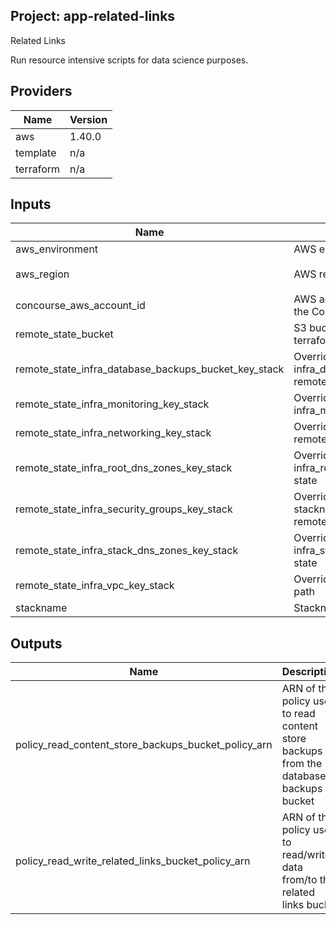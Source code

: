 ## Project: app-related-links

Related Links

Run resource intensive scripts for data science purposes.

## Providers

| Name | Version |
|------|---------|
| aws | 1.40.0 |
| template | n/a |
| terraform | n/a |

## Inputs

| Name | Description | Type | Default | Required |
|------|-------------|------|---------|:-----:|
| aws\_environment | AWS environment | `string` | n/a | yes |
| aws\_region | AWS region | `string` | `"eu-west-1"` | no |
| concourse\_aws\_account\_id | AWS account ID which contains the Concourse role | `string` | n/a | yes |
| remote\_state\_bucket | S3 bucket we store our terraform state in | `string` | n/a | yes |
| remote\_state\_infra\_database\_backups\_bucket\_key\_stack | Override stackname path to infra\_database\_backups\_bucket remote state | `string` | `""` | no |
| remote\_state\_infra\_monitoring\_key\_stack | Override stackname path to infra\_monitoring remote state | `string` | `""` | no |
| remote\_state\_infra\_networking\_key\_stack | Override infra\_networking remote state path | `string` | `""` | no |
| remote\_state\_infra\_root\_dns\_zones\_key\_stack | Override stackname path to infra\_root\_dns\_zones remote state | `string` | `""` | no |
| remote\_state\_infra\_security\_groups\_key\_stack | Override infra\_security\_groups stackname path to infra\_vpc remote state | `string` | `""` | no |
| remote\_state\_infra\_stack\_dns\_zones\_key\_stack | Override stackname path to infra\_stack\_dns\_zones remote state | `string` | `""` | no |
| remote\_state\_infra\_vpc\_key\_stack | Override infra\_vpc remote state path | `string` | `""` | no |
| stackname | Stackname | `string` | n/a | yes |

## Outputs

| Name | Description |
|------|-------------|
| policy\_read\_content\_store\_backups\_bucket\_policy\_arn | ARN of the policy used to read content store backups from the database backups bucket |
| policy\_read\_write\_related\_links\_bucket\_policy\_arn | ARN of the policy used to read/write data from/to the related links bucket |

